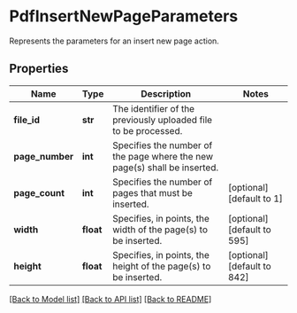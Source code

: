 # PdfInsertNewPageParameters

Represents the parameters for an insert new page action.
## Properties
Name | Type | Description | Notes
------------ | ------------- | ------------- | -------------
**file_id** | **str** | The identifier of the previously uploaded file to be processed. | 
**page_number** | **int** | Specifies the number of the page where the new page(s) shall be inserted. | 
**page_count** | **int** | Specifies the number of pages that must be inserted. | [optional] [default to 1]
**width** | **float** | Specifies, in points, the width of the page(s) to be inserted. | [optional] [default to 595]
**height** | **float** | Specifies, in points, the height of the page(s) to be inserted. | [optional] [default to 842]

[[Back to Model list]](../README.md#documentation-for-models) [[Back to API list]](../README.md#documentation-for-api-endpoints) [[Back to README]](../README.md)


